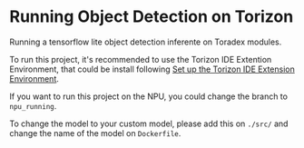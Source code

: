 # Running Object Detection on Torizon

Running a tensorflow lite object detection inferente on Toradex modules.

To run this project, it's recommended to use the Torizon IDE Extention Environment, that could be install following [Set up the Torizon IDE Extension Environment](https://developer.toradex.com/torizon/application-development/ide-extension/set-up-the-ide-ext2-environment).

If you want to run this project on the NPU, you could change the branch to `npu_running`.

To change the model to your custom model, please add this on `./src/` and change the name of the model on `Dockerfile`.